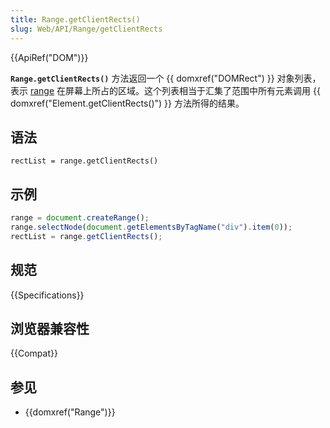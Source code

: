 ```yaml
---
title: Range.getClientRects()
slug: Web/API/Range/getClientRects
---
```


{{ApiRef("DOM")}}

**`Range.getClientRects()`** 方法返回一个 {{ domxref("DOMRect") }} 对象列表，表示 [range](/zh-CN/DOM/range) 在屏幕上所占的区域。这个列表相当于汇集了范围中所有元素调用 {{ domxref("Element.getClientRects()") }} 方法所得的结果。

## 语法

```plain
rectList = range.getClientRects()
```

## 示例

```js
range = document.createRange();
range.selectNode(document.getElementsByTagName("div").item(0));
rectList = range.getClientRects();
```

## 规范

{{Specifications}}

## 浏览器兼容性

{{Compat}}

## 参见

- {{domxref("Range")}}

